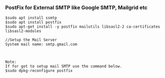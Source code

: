 ### PostFix for External SMTP like Google SMTP, Mailgrid etc
```
$sudo apt install ssmtp
$sudo apt install postfix
$sudo apt-get install -y postfix mailutils libsasl2-2 ca-certificates libsasl2-modules

//Setup the Mail Server
System mail name: smtp.gmail.com



Note:
If for got to setup mail SMTP use the command below.
$sudo dpkg-reconfigure postfix

```

